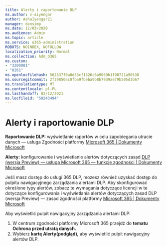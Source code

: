 ```yaml
---
title: Alerty i raportowanie DLP
ms.author: v-aiyengar
author: AshaIyengar21
manager: dansimp
ms.date: 12/03/2020
ms.audience: Admin
ms.topic: article
ms.service: o365-administration
ROBOTS: NOINDEX, NOFOLLOW
localization_priority: Normal
ms.collection: Adm_O365
ms.custom:
- "3200001"
- "8261"
ms.openlocfilehash: 562537f0a8d53cf1526c6a9069b1f98721a90538
ms.sourcegitcommit: 2f39850ac0fba9fbeba9b8b7939ae79b505d3b67
ms.translationtype: MT
ms.contentlocale: pl-PL
ms.lasthandoff: 02/12/2021
ms.locfileid: "50243494"
---
```

# <a name="dlp-reporting-and-alerts"></a>Alerty i raportowanie DLP

**Raportowanie DLP:** wyświetlanie raportów w celu zapobiegania utracie danych — usługa Zgodności platformy [Microsoft 365 | Dokumenty Microsoft](https://docs.microsoft.com/microsoft-365/compliance/view-the-dlp-reports?view=o365-worldwide&preserve-view=true)

**Alerty:** konfigurowanie i wyświetlanie alertów dotyczących zasad [DLP (wersja Preview) — usługa Microsoft 365 — funkcje zgodności | Dokumenty Microsoft](https://docs.microsoft.com/microsoft-365/compliance/dlp-configure-view-alerts-policies?view=o365-worldwide&preserve-view=true)

 Jeśli masz dostęp do usługi 365 DLP, możesz również uzyskać dostęp do pulpitu nawigacyjnego zarządzania alertami DLP.  Aby skonfigurować określone typy alertów, zobacz te wymagania dotyczące licencji w te dotyczące konfigurowania i wyświetlania alertów dotyczących zasad DLP (wersja Preview) — zasad zgodności platformy [Microsoft 365 | Dokumenty Microsoft](https://docs.microsoft.com/microsoft-365/compliance/dlp-configure-view-alerts-policies?view=o365-worldwide#licensing-for-alert-configuration-options&preserve-view=true)

Aby wyświetlić pulpit nawigacyjny zarządzania alertami DLP:

1. W centrum zgodności platformy Microsoft 365 przejdź do **tematu Ochrona przed utratą danych.**
1. Wybierz **kartę Alerty(podgląd),** aby wyświetlić pulpit nawigacyjny alertów DLP.